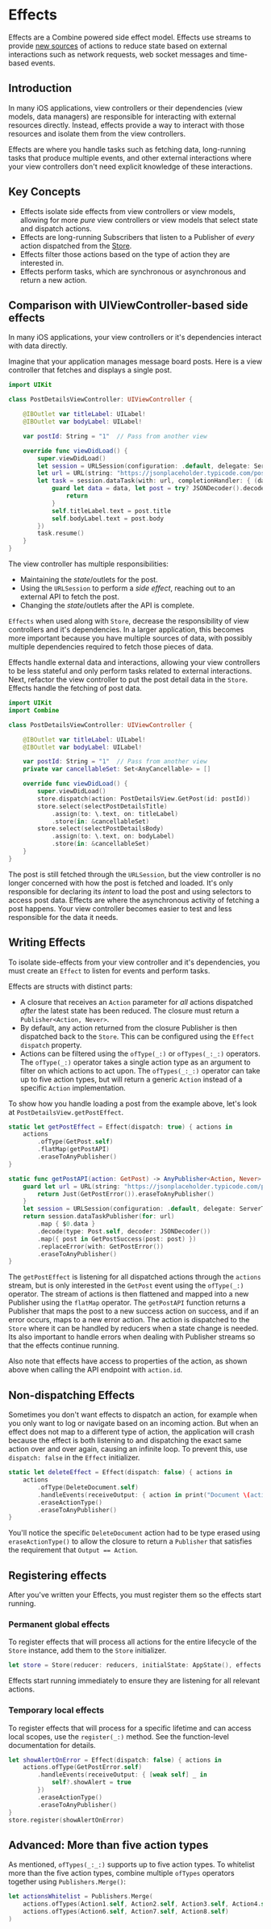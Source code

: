 # Effects

Effects are a Combine powered side effect model. Effects use streams to provide [new sources](https://martinfowler.com/eaaDev/EventSourcing.html) of actions to reduce state based on external interactions such as network requests, web socket messages and time-based events.

## Introduction

In many iOS applications, view controllers or their dependencies (view models, data managers) are responsible for interacting with external resources directly. Instead, effects provide a way to interact with those resources and isolate them from the view controllers.

Effects are where you handle tasks such as fetching data, long-running tasks that produce multiple events, and other external interactions where your view controllers don't need explicit knowledge of these interactions.

## Key Concepts

- Effects isolate side effects from view controllers or view models, allowing for more _pure_ view controllers or view models that select state and dispatch actions.
- Effects are long-running Subscribers that listen to a Publisher of _every_ action dispatched from the [Store](guide/store).
- Effects filter those actions based on the type of action they are interested in.
- Effects perform tasks, which are synchronous or asynchronous and return a new action.

## Comparison with UIViewController-based side effects

In many iOS applications, your view controllers or it's dependencies interact with data directly.

Imagine that your application manages message board posts. Here is a view controller that fetches and displays a single post.

```swift
import UIKit

class PostDetailsViewController: UIViewController {

    @IBOutlet var titleLabel: UILabel!
    @IBOutlet var bodyLabel: UILabel!

    var postId: String = "1"  // Pass from another view

    override func viewDidLoad() {
        super.viewDidLoad()
        let session = URLSession(configuration: .default, delegate: ServerTrustDelegate(), delegateQueue: .main)
        let url = URL(string: "https://jsonplaceholder.typicode.com/posts/\(postId)")!
        let task = session.dataTask(with: url, completionHandler: { (data: Data?, response: URLResponse?, error: Error?) -> Void in
            guard let data = data, let post = try? JSONDecoder().decode(Post.self, from: data) else {
                return
            }
            self.titleLabel.text = post.title
            self.bodyLabel.text = post.body
        })
        task.resume()
    }
}
```

The view controller has multiple responsibilities:

- Maintaining the _state_/outlets for the post.
- Using the `URLSession` to perform a _side effect_, reaching out to an external API to fetch the post.
- Changing the _state_/outlets after the API is complete.

`Effects` when used along with `Store`, decrease the responsibility of view controllers and it's dependencies.  In a larger application, this becomes more important because you have multiple sources of data, with possibly multiple dependencies required to fetch those pieces of data.

Effects handle external data and interactions, allowing your view controllers to be less stateful and only perform tasks related to external interactions. Next, refactor the view controller to put the post detail data in the `Store`. Effects handle the fetching of post data.

```swift
import UIKit
import Combine

class PostDetailsViewController: UIViewController {

    @IBOutlet var titleLabel: UILabel!
    @IBOutlet var bodyLabel: UILabel!

    var postId: String = "1"  // Pass from another view
    private var cancellableSet: Set<AnyCancellable> = []

    override func viewDidLoad() {
        super.viewDidLoad()
        store.dispatch(action: PostDetailsView.GetPost(id: postId))
        store.select(selectPostDetailsTitle)
            .assign(to: \.text, on: titleLabel)
            .store(in: &cancellableSet)
        store.select(selectPostDetailsBody)
            .assign(to: \.text, on: bodyLabel)
            .store(in: &cancellableSet)
    }
}
```

The post is still fetched through the `URLSession`, but the view controller is no longer concerned with how the post is fetched and loaded. It's only responsible for declaring its _intent_ to load the post and using selectors to access post data. Effects are where the asynchronous activity of fetching a post happens. Your view controller becomes easier to test and less responsible for the data it needs.

## Writing Effects

To isolate side-effects from your view controller and it's dependencies, you must create an `Effect` to listen for events and perform tasks.

Effects are structs with distinct parts:

- A closure that receives an  `Action` parameter for _all_ actions dispatched _after_ the latest state has been reduced.  The closure must return a `Publisher<Action, Never>`.
- By default, any action returned from the closure Publisher is then dispatched back to the `Store`.  This can be configured using the `Effect` `dispatch` property. 
- Actions can be filtered using the `ofType(_:)` or `ofTypes(_:_:)` operators. The `ofType(_:)` operator takes a single action type as an argument to filter on which actions to act upon.  The `ofTypes(_:_:)` operator can take up to five action types, but will return a generic `Action` instead of a specific `Action` implementation.

To show how you handle loading a post from the example above, let's look at `PostDetailsView.getPostEffect`.

```swift
static let getPostEffect = Effect(dispatch: true) { actions in
    actions
        .ofType(GetPost.self)
        .flatMap(getPostAPI)
        .eraseToAnyPublisher()
}

static func getPostAPI(action: GetPost) -> AnyPublisher<Action, Never> {
    guard let url = URL(string: "https://jsonplaceholder.typicode.com/posts/\(action.id)") else {
        return Just(GetPostError()).eraseToAnyPublisher()
    }
    let session = URLSession(configuration: .default, delegate: ServerTrustDelegate(), delegateQueue: .main)
    return session.dataTaskPublisher(for: url)
        .map { $0.data }
        .decode(type: Post.self, decoder: JSONDecoder())
        .map({ post in GetPostSuccess(post: post) })
        .replaceError(with: GetPostError())
        .eraseToAnyPublisher()
}
```

The `getPostEffect` is listening for all dispatched actions through the `actions` stream, but is only interested in the `GetPost` event using the `ofType(_:)` operator. The stream of actions is then flattened and mapped into a new Publisher using the `flatMap` operator. The `getPostAPI` function returns a Publisher that maps the post to a new success action on success, and if an error occurs, maps to a new error action. The action is dispatched to the `Store` where it can be handled by reducers when a state change is needed. Its also important to handle errors when dealing with Publisher streams so that the effects continue running.

Also note that effects have access to properties of the action, as shown above when calling the API endpoint with `action.id`.

## Non-dispatching Effects

Sometimes you don't want effects to dispatch an action, for example when you only want to log or navigate based on an incoming action. But when an effect does not map to a different type of action, the application will crash because the effect is both listening to and dispatching the exact same action over and over again, causing an infinite loop. To prevent this, use `dispatch: false` in the `Effect` initializer.

```swift
static let deleteEffect = Effect(dispatch: false) { actions in
    actions
        .ofType(DeleteDocument.self)
        .handleEvents(receiveOutput: { action in print("Document \(action.id) deleted.") })
        .eraseActionType()
        .eraseToAnyPublisher()
}
```
You'll notice the specific `DeleteDocument` action had to be type erased using `eraseActionType()` to allow the closure to return a `Publisher` that satisfies the requirement that `Output == Action`.

## Registering effects

After you've written your Effects, you must register them so the effects start running. 

### Permanent global effects

To register effects that will process all actions for the entire lifecycle of the `Store` instance, add them to the `Store` initializer.

```swift
let store = Store(reducer: reducers, initialState: AppState(), effects: [PostDetailsView.getPostEffect])
```

Effects start running immediately to ensure they are listening for all relevant actions.

### Temporary local effects

To register effects that will process for a specific lifetime and can access local scopes, use the `register(_:)` method.  See the function-level documentation for details.
```swift
let showAlertOnError = Effect(dispatch: false) { actions in
    actions.ofType(GetPostError.self)
        .handleEvents(receiveOutput: { [weak self] _ in
            self?.showAlert = true
        })
        .eraseActionType()
        .eraseToAnyPublisher()
}
store.register(showAlertOnError)
```
## Advanced: More than five action types

As mentioned, `ofTypes(_:_:)` supports up to five action types.  To whitelist more than the five action types, combine multiple `ofTypes` operators together using `Publishers.Merge()`:
```swift
let actionsWhitelist = Publishers.Merge(
    actions.ofTypes(Action1.self, Action2.self, Action3.self, Action4.self, Action5.self), 
    actions.ofTypes(Action6.self, Action7.self, Action8.self)
)
```
